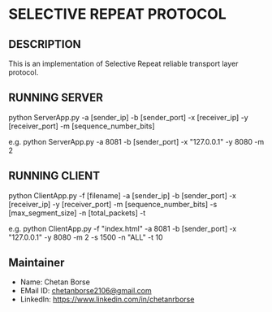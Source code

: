# SELECTIVE REPEAT PROTOCOL


## DESCRIPTION
This is an implementation of Selective Repeat reliable transport layer protocol.


## RUNNING SERVER
python ServerApp.py -a [sender_ip] -b [sender_port] -x [receiver_ip] -y [receiver_port] -m [sequence_number_bits]

e.g. python ServerApp.py -a 8081 -b [sender_port] -x "127.0.0.1" -y 8080 -m 2


## RUNNING CLIENT
python ClientApp.py -f [filename] -a [sender_ip] -b [sender_port] -x [receiver_ip] -y [receiver_port] -m [sequence_number_bits] -s [max_segment_size] -n [total_packets] -t <timeout>

e.g. python ClientApp.py -f "index.html" -a 8081 -b [sender_port] -x "127.0.0.1" -y 8080 -m 2 -s 1500 -n "ALL" -t 10


## Maintainer
 - Name:        Chetan Borse
 - EMail ID:    chetanborse2106@gmail.com
 - LinkedIn:    https://www.linkedin.com/in/chetanrborse
